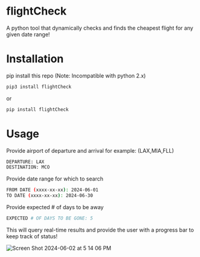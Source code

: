 # flightCheck
A python tool that dynamically checks and finds the cheapest flight for any given date range!

# Installation
pip install this repo (Note: Incompatible with python 2.x)

```sh
pip3 install flightCheck
```
or

```sh
pip install flightCheck
```
# Usage
Provide airport of departure and arrival for example: (LAX,MIA,FLL)
```sh
DEPARTURE: LAX
DESTINATION: MCO
```
Provide date range for which to search
```sh
FROM DATE (xxxx-xx-xx): 2024-06-01
TO DATE (xxxx-xx-xx): 2024-06-30
```
Provide expected # of days to be away
```sh
EXPECTED # OF DAYS TO BE GONE: 5
```

This will query real-time results and provide the user with a progress bar to keep track of status!

![Screen Shot 2024-06-02 at 5 14 06 PM](https://github.com/CarlosTheMan/flightCheck/assets/36449121/85e1aee9-2621-4f9b-bc71-dd147112a0a1)
